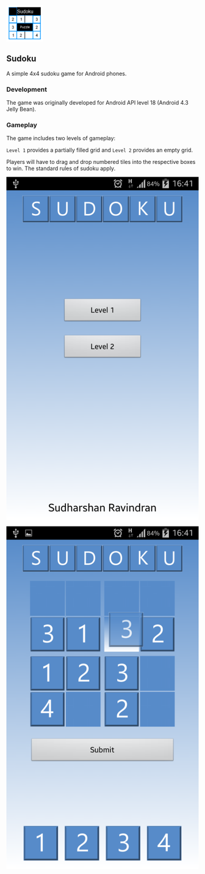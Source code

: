 ![Logo](images/logo.png)

## Sudoku ##

A simple 4x4 sudoku game for Android phones.


### Development ###

The game was originally developed for Android API level 18 (Android 4.3 Jelly Bean).


### Gameplay ###

The game includes two levels of gameplay:

`Level 1` provides a partially filled grid and `Level 2` provides an empty grid.

Players will have to drag and drop numbered tiles into the respective boxes to win. The standard rules of sudoku apply.

![Cover Page](images/cover.png)

![In Game](images/in_game.png)
